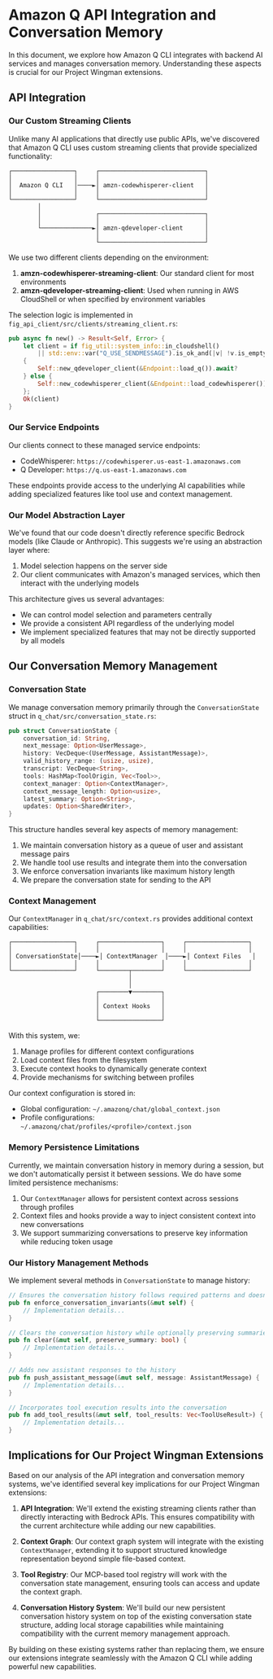 # Amazon Q API Integration and Conversation Memory

In this document, we explore how Amazon Q CLI integrates with backend AI services and manages conversation memory. Understanding these aspects is crucial for our Project Wingman extensions.

## API Integration

### Our Custom Streaming Clients

Unlike many AI applications that directly use public APIs, we've discovered that Amazon Q CLI uses custom streaming clients that provide specialized functionality:

```
┌─────────────────┐     ┌─────────────────────────────┐
│                 │     │                             │
│  Amazon Q CLI   │────►│ amzn-codewhisperer-client   │
│                 │     │                             │
└─────────────────┘     └─────────────────────────────┘
        │
        │               ┌─────────────────────────────┐
        │               │                             │
        └──────────────►│ amzn-qdeveloper-client      │
                        │                             │
                        └─────────────────────────────┘
```

We use two different clients depending on the environment:

1. **amzn-codewhisperer-streaming-client**: Our standard client for most environments
2. **amzn-qdeveloper-streaming-client**: Used when running in AWS CloudShell or when specified by environment variables

The selection logic is implemented in `fig_api_client/src/clients/streaming_client.rs`:

```rust
pub async fn new() -> Result<Self, Error> {
    let client = if fig_util::system_info::in_cloudshell()
        || std::env::var("Q_USE_SENDMESSAGE").is_ok_and(|v| !v.is_empty())
    {
        Self::new_qdeveloper_client(&Endpoint::load_q()).await?
    } else {
        Self::new_codewhisperer_client(&Endpoint::load_codewhisperer()).await
    };
    Ok(client)
}
```

### Our Service Endpoints

Our clients connect to these managed service endpoints:
- CodeWhisperer: `https://codewhisperer.us-east-1.amazonaws.com`
- Q Developer: `https://q.us-east-1.amazonaws.com`

These endpoints provide access to the underlying AI capabilities while adding specialized features like tool use and context management.

### Our Model Abstraction Layer

We've found that our code doesn't directly reference specific Bedrock models (like Claude or Anthropic). This suggests we're using an abstraction layer where:

1. Model selection happens on the server side
2. Our client communicates with Amazon's managed services, which then interact with the underlying models

This architecture gives us several advantages:
- We can control model selection and parameters centrally
- We provide a consistent API regardless of the underlying model
- We implement specialized features that may not be directly supported by all models

## Our Conversation Memory Management

### Conversation State

We manage conversation memory primarily through the `ConversationState` struct in `q_chat/src/conversation_state.rs`:

```rust
pub struct ConversationState {
    conversation_id: String,
    next_message: Option<UserMessage>,
    history: VecDeque<(UserMessage, AssistantMessage)>,
    valid_history_range: (usize, usize),
    transcript: VecDeque<String>,
    tools: HashMap<ToolOrigin, Vec<Tool>>,
    context_manager: Option<ContextManager>,
    context_message_length: Option<usize>,
    latest_summary: Option<String>,
    updates: Option<SharedWriter>,
}
```

This structure handles several key aspects of memory management:

1. We maintain conversation history as a queue of user and assistant message pairs
2. We handle tool use results and integrate them into the conversation
3. We enforce conversation invariants like maximum history length
4. We prepare the conversation state for sending to the API

### Context Management

Our `ContextManager` in `q_chat/src/context.rs` provides additional context capabilities:

```
┌─────────────────┐     ┌─────────────────┐     ┌─────────────────┐
│                 │     │                 │     │                 │
│ ConversationState│────►│ ContextManager  │────►│ Context Files   │
│                 │     │                 │     │                 │
└─────────────────┘     └────────┬────────┘     └─────────────────┘
                                 │
                                 │
                        ┌────────▼────────┐
                        │                 │
                        │ Context Hooks   │
                        │                 │
                        └─────────────────┘
```

With this system, we:
1. Manage profiles for different context configurations
2. Load context files from the filesystem
3. Execute context hooks to dynamically generate context
4. Provide mechanisms for switching between profiles

Our context configuration is stored in:
- Global configuration: `~/.amazonq/chat/global_context.json`
- Profile configurations: `~/.amazonq/chat/profiles/<profile>/context.json`

### Memory Persistence Limitations

Currently, we maintain conversation history in memory during a session, but we don't automatically persist it between sessions. We do have some limited persistence mechanisms:

1. Our `ContextManager` allows for persistent context across sessions through profiles
2. Context files and hooks provide a way to inject consistent context into new conversations
3. We support summarizing conversations to preserve key information while reducing token usage

### Our History Management Methods

We implement several methods in `ConversationState` to manage history:

```rust
// Ensures the conversation history follows required patterns and doesn't exceed limits
pub fn enforce_conversation_invariants(&mut self) {
    // Implementation details...
}

// Clears the conversation history while optionally preserving summaries
pub fn clear(&mut self, preserve_summary: bool) {
    // Implementation details...
}

// Adds new assistant responses to the history
pub fn push_assistant_message(&mut self, message: AssistantMessage) {
    // Implementation details...
}

// Incorporates tool execution results into the conversation
pub fn add_tool_results(&mut self, tool_results: Vec<ToolUseResult>) {
    // Implementation details...
}
```

## Implications for Our Project Wingman Extensions

Based on our analysis of the API integration and conversation memory systems, we've identified several key implications for our Project Wingman extensions:

1. **API Integration**: We'll extend the existing streaming clients rather than directly interacting with Bedrock APIs. This ensures compatibility with the current architecture while adding our new capabilities.

2. **Context Graph**: Our context graph system will integrate with the existing `ContextManager`, extending it to support structured knowledge representation beyond simple file-based context.

3. **Tool Registry**: Our MCP-based tool registry will work with the conversation state management, ensuring tools can access and update the context graph.

4. **Conversation History System**: We'll build our new persistent conversation history system on top of the existing conversation state structure, adding local storage capabilities while maintaining compatibility with the current memory management approach.

By building on these existing systems rather than replacing them, we ensure our extensions integrate seamlessly with the Amazon Q CLI while adding powerful new capabilities.
